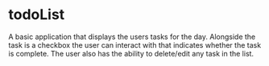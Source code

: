 # todoList
A basic application that displays the users tasks for the day. Alongside the task is a checkbox the user can interact with 
that indicates whether the task is complete. The user also has the ability to delete/edit any task in the list.
